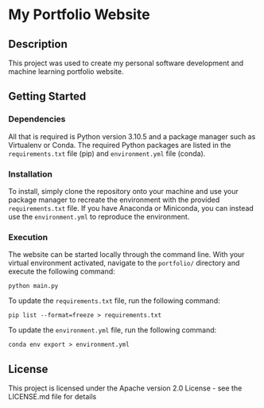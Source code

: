 # My Portfolio Website

## Description

This project was used to create my personal software development and machine learning portfolio website.

## Getting Started

### Dependencies

All that is required is Python version 3.10.5 and a package manager such as Virtualenv or Conda. The required Python packages are listed in the `requirements.txt` file (pip) and `environment.yml` file (conda).

### Installation

To install, simply clone the repository onto your machine and use your package manager to recreate the environment with the provided `requirements.txt` file. If you have Anaconda or Miniconda, you can instead use the `environment.yml` to reproduce the environment.

### Execution

The website can be started locally through the command line. With your virtual environment activated, navigate to the `portfolio/` directory and execute the following command: 
```
python main.py
```

To update the `requirements.txt` file, run the following command:
```
pip list --format=freeze > requirements.txt
```
To update the `environment.yml` file, run the following command:
```
conda env export > environment.yml
```

## License

This project is licensed under the Apache version 2.0 License - see the LICENSE.md file for details
